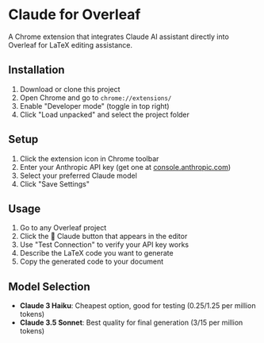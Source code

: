 # Claude for Overleaf

A Chrome extension that integrates Claude AI assistant directly into Overleaf for LaTeX editing assistance.

## Installation

1. Download or clone this project
2. Open Chrome and go to `chrome://extensions/`
3. Enable "Developer mode" (toggle in top right)
4. Click "Load unpacked" and select the project folder

## Setup

1. Click the extension icon in Chrome toolbar
2. Enter your Anthropic API key (get one at [console.anthropic.com](https://console.anthropic.com))
3. Select your preferred Claude model
4. Click "Save Settings"

## Usage

1. Go to any Overleaf project
2. Click the 🤖 Claude button that appears in the editor
3. Use "Test Connection" to verify your API key works
4. Describe the LaTeX code you want to generate
5. Copy the generated code to your document

## Model Selection

- **Claude 3 Haiku**: Cheapest option, good for testing ($0.25/$1.25 per million tokens)
- **Claude 3.5 Sonnet**: Best quality for final generation ($3/$15 per million tokens)
